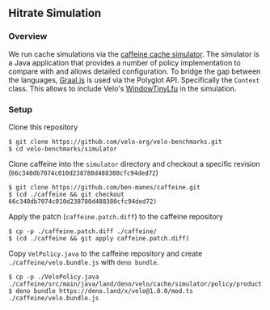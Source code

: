 ## Hitrate Simulation

### Overview

We run cache simulations via the [caffeine cache simulator](https://github.com/ben-manes/caffeine/wiki/Simulator). The simulator is a Java application that provides a number of policy implementation to compare with and allows detailed configuration. To bridge the gap between the languages, [Graal.js](https://github.com/oracle/graaljs) is used via the Polyglot API. Specifically the `Context` class. This allows to include  Velo's [WindowTinyLfu](https://deno.land/x/velo/src/policy/tiny_lfu/w_tiny_lfu.ts?s=WindowTinyLfu) in the simulation.

### Setup

Clone this repository 

```
$ git clone https://github.com/velo-org/velo-benchmarks.git
$ cd velo-benchmarks/simulator
```

Clone caffeine into the `simulator` directory and checkout a specific revision (`66c340db7074c010d238780d488380cfc94ded72`)

```
$ git clone https://github.com/ben-manes/caffeine.git
$ (cd ./caffeine && git checkout 66c340db7074c010d238780d488380cfc94ded72)
```

Apply the patch (`caffeine.patch.diff`) to the caffeine repository

```
$ cp -p ./caffeine.patch.diff ./caffeine/
$ (cd ./caffeine && git apply caffeine.patch.diff)
```

Copy `VelPolicy.java` to the caffeine repository and create `./caffeine/velo.bundle.js` with `deno bundle`.

```
$ cp -p ./VeloPolicy.java ./caffeine/src/main/java/land/deno/velo/cache/simulator/policy/product
$ deno bundle https://deno.land/x/velo@1.0.0/mod.ts ./caffeine/velo.bundle.js
```
